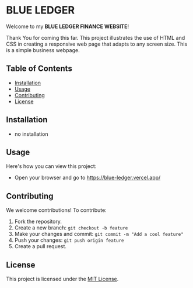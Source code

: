 # BLUE LEDGER 

Welcome to my **BLUE LEDGER FINANCE WEBSITE**! 

Thank You for coming this far. 
This project illustrates the use of HTML and CSS 
in creating a responsive web page that adapts to any screen size.
This is a simple business webpage.

## Table of Contents
- [Installation](#installation)
- [Usage](#usage)
- [Contributing](#contributing)
- [License](#license)

## Installation
- no installation

## Usage
Here's how you can view this project:
- Open your browser and go to https://blue-ledger.vercel.app/

## Contributing
We welcome contributions! To contribute:
1. Fork the repository.
2. Create a new branch: `git checkout -b feature`
3. Make your changes and commit: `git commit -m "Add a cool feature"`
4. Push your changes: `git push origin feature`
5. Create a pull request.

## License
This project is licensed under the [MIT License](LICENSE).
